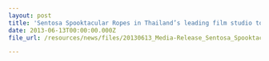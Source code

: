 ```yaml
---
layout: post
title: 'Sentosa Spooktacular Ropes in Thailand’s leading film studio to double the thrill and fun factor'
date: 2013-06-13T00:00:00.000Z
file_url: /resources/news/files/20130613_Media-Release_Sentosa_Spooktacular_Ropes_in_GTH.pdf

---
```


